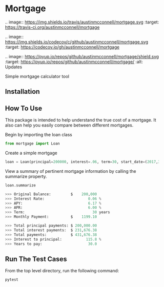 Mortgage
====================

.. image:: https://img.shields.io/travis/austinmcconnell/mortgage.svg
        :target: https://travis-ci.org/austinmcconnell/mortgage

.. image:: https://img.shields.io/codecov/c/github/austinmcconnell/mortgage.svg
        :target: https://codecov.io/gh/austinmcconnell/mortgage

.. image:: https://pyup.io/repos/github/austinmcconnell/mortgage/shield.svg
     :target: https://pyup.io/repos/github/austinmcconnell/mortgage/
     :alt: Updates

Simple mortgage calculator tool


Installation
--------------------

How To Use
--------------------

This package is intended to help understand the true cost of a mortgage. It also can help you easily compare between different mortgages.
 
Begin by importing the loan class

```python
from mortgage import Loan

``` 

Create a simple mortgage

```python
loan = Loan(principal=200000, interest=.06, term=30, start_date=(2017,3,1))
```

View a summary of pertinent mortgage information by calling the summarize property.

```python
loan.summarize

>>> Original Balance:         $    200,000
>>> Interest Rate:                    0.06 %
>>> APY:                              6.17 %
>>> APR:                              6.00 %
>>> Term:                               30 years
>>> Monthly Payment:          $    1199.10

>>> Total principal payments: $ 200,000.00
>>> Total interest payments:  $ 231,676.38
>>> Total payments:           $ 431,676.38
>>> Interest to principal:           115.8 %
>>> Years to pay:                     30.0
```


Run The Test Cases
--------------------
From the top level directory, run the following command:

```
pytest
```
